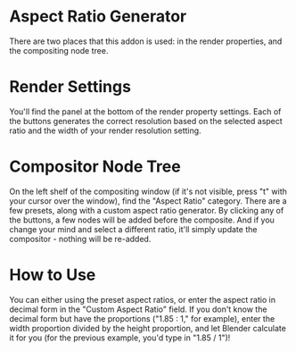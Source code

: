 # Aspect Ratio Generator

There are two places that this addon is used: in the render properties, and the compositing node tree.

# Render Settings

You'll find the panel at the bottom of the render property settings.  Each of the buttons generates the correct resolution based on the selected aspect ratio and the width of your render resolution setting.

# Compositor Node Tree

On the left shelf of the compositing window (if it's not visible, press "t" with your cursor over the window), find the "Aspect Ratio" category.  There are a few presets, along with a custom aspect ratio generator.  By clicking any of the buttons, a few nodes will be added before the composite.  And if you change your mind and select a different ratio, it'll simply update the compositor - nothing will be re-added.

# How to Use
You can either using the preset aspect ratios, or enter the aspect ratio in decimal form in the "Custom Aspect Ratio" field.  If you don't know the decimal form but have the proportions ("1.85 : 1," for example), enter the width proportion divided by the height proportion, and let Blender calculate it for you (for the previous example, you'd type in "1.85 / 1")!
